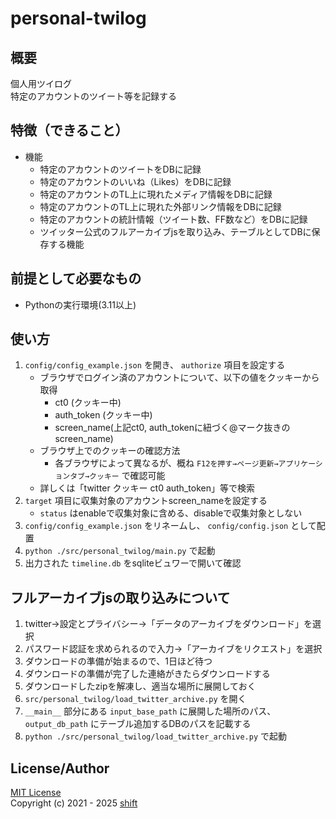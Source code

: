 # personal-twilog

<!--![Coverage reports](https://img.shields.io/endpoint?url=https://gist.githubusercontent.com/shift4869/ad61760f15c4a67a5c421cf479e3c7e7/raw/02_NNMM.json)-->

## 概要
個人用ツイログ  
特定のアカウントのツイート等を記録する


## 特徴（できること）
- 機能
    - 特定のアカウントのツイートをDBに記録
    - 特定のアカウントのいいね（Likes）をDBに記録
    - 特定のアカウントのTL上に現れたメディア情報をDBに記録
    - 特定のアカウントのTL上に現れた外部リンク情報をDBに記録
    - 特定のアカウントの統計情報（ツイート数、FF数など）をDBに記録
    - ツイッター公式のフルアーカイブjsを取り込み、テーブルとしてDBに保存する機能


## 前提として必要なもの
- Pythonの実行環境(3.11以上)


## 使い方
1. `config/config_example.json` を開き、 `authorize` 項目を設定する
    - ブラウザでログイン済のアカウントについて、以下の値をクッキーから取得
        - ct0 (クッキー中)
        - auth_token (クッキー中)
        - screen_name(上記ct0, auth_tokenに紐づく@マーク抜きのscreen_name)
    - ブラウザ上でのクッキーの確認方法
        - 各ブラウザによって異なるが、概ね `F12を押す→ページ更新→アプリケーションタブ→クッキー` で確認可能
    - 詳しくは「twitter クッキー ct0 auth_token」等で検索
1. `target` 項目に収集対象のアカウントscreen_nameを設定する
    - `status` はenableで収集対象に含める、disableで収集対象としない
1. `config/config_example.json` をリネームし、 `config/config.json` として配置
1. `python ./src/personal_twilog/main.py` で起動
1. 出力された `timeline.db` をsqliteビュワーで開いて確認


## フルアーカイブjsの取り込みについて
1. twitter->設定とプライバシー->「データのアーカイブをダウンロード」を選択
1. パスワード認証を求められるので入力->「アーカイブをリクエスト」を選択
1. ダウンロードの準備が始まるので、1日ほど待つ
1. ダウンロードの準備が完了した連絡がきたらダウンロードする
1. ダウンロードしたzipを解凍し、適当な場所に展開しておく
1. `src/personal_twilog/load_twitter_archive.py` を開く
1. `__main__` 部分にある `input_base_path` に展開した場所のパス、 `output_db_path` にテーブル追加するDBのパスを記載する
1. `python ./src/personal_twilog/load_twitter_archive.py` で起動


## License/Author
[MIT License](https://github.com/shift4869/personal-twilog/blob/master/LICENSE)  
Copyright (c) 2021 - 2025 [shift](https://twitter.com/_shift4869)  


